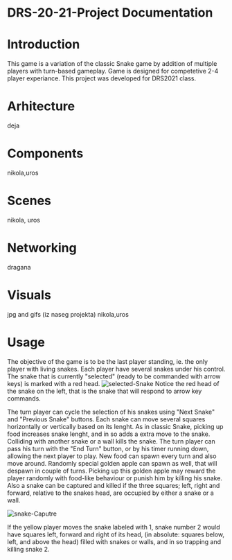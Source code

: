 # DRS-20-21-Project Documentation

# Introduction

This game is a variation of the classic Snake game by addition of multiple players with turn-based gameplay. Game is designed for competetive 2-4 player experiance. This project was developed for DRS2021 class.

# Arhitecture
deja 

# Components
nikola,uros

# Scenes
nikola, uros

# Networking
dragana

# Visuals
jpg and gifs (iz naseg projekta)
nikola,uros

# Usage
The objective of the game is to be the last player standing, ie. the only player with living snakes.
Each player have several snakes under his control. The snake that is currently "selected" (ready to be commanded with arrow keys) is marked with a red head. 
![selected-Snake](https://i.postimg.cc/mhw553b1/selected-Snake.png)
Notice the red head of the snake on the left, that is the snake that will respond to arrow key commands.

The turn player can cycle the selection of his snakes using "Next Snake" and "Previous Snake" buttons. Each snake can move several squares horizontally or vertically based on its lenght. As in classic Snake, picking up food increases snake lenght, and in so adds a extra move to the snake. Colliding with another snake or a wall kills the snake. The turn player can pass his turn with the "End Turn" button, or by his timer running down, allowing the next player to play. New food can spawn every turn and also move around. Randomly special golden apple can spawn as well, that will despawn in couple of turns. Picking up this golden apple may reward the player randomly with food-like behaviour or punish him by killing his snake. Also a snake can be captured and killed if the three squares; left, right and forward, relative to the snakes head, are occupied by either a snake or a wall.

![snake-Caputre](https://i.postimg.cc/6qTq3cPt/snake-Caputre.png)

If the yellow player moves the snake labeled with 1, snake number 2 would have squares left, forward and right of its head, (in absolute: squares below, left, and above the head) filled with snakes or walls, and in so trapping and killing snake 2.



